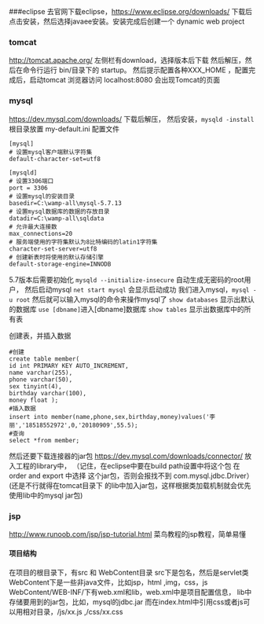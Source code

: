
###eclipse
 去官网下载eclipse，https://www.eclipse.org/downloads/
 下载后点击安装，然后选择javaee安装。安装完成后创建一个 dynamic web project
 
 
### tomcat
http://tomcat.apache.org/ 左侧栏有download，选择版本后下载
然后解压，然后在命令行运行 bin/目录下的 startup。
然后提示配置各种XXX_HOME ，配置完成后，启动tomcat
浏览器访问 localhost:8080 会出现Tomcat的页面

### mysql
https://dev.mysql.com/downloads/ 下载后解压，
然后安装，`mysqld -install`
根目录放置 my-default.ini 配置文件
```
[mysql]
# 设置mysql客户端默认字符集
default-character-set=utf8
 
[mysqld]
# 设置3306端口
port = 3306
# 设置mysql的安装目录
basedir=C:\wamp-all\mysql-5.7.13
# 设置mysql数据库的数据的存放目录
datadir=C:\wamp-all\sqldata
# 允许最大连接数
max_connections=20
# 服务端使用的字符集默认为8比特编码的latin1字符集
character-set-server=utf8
# 创建新表时将使用的默认存储引擎
default-storage-engine=INNODB
```
5.7版本后需要初始化
`mysqld --initialize-insecure` 自动生成无密码的root用户，
然后启动mysql
`net start mysql` 会显示启动成功
我们进入mysql，`mysql -u root`
然后就可以输入mysql的命令来操作mysql了
`show databases` 显示出默认的数据库
`use [dbname]`进入[dbname]数据库
`show tables` 显示出数据库中的所有表

创建表，并插入数据
```
#创建
create table member(
id int PRIMARY KEY AUTO_INCREMENT,
name varchar(255),
phone varchar(50),
sex tinyint(4),
birthday varchar(100),
money float );
#插入数据
insert into member(name,phone,sex,birthday,money)values('李丽','18518552972',0,'20180909',55.5);
#查询
select *from member;
```





然后还要下载连接器的jar包 https://dev.mysql.com/downloads/connector/
放入工程的library中，
（记住，在eclipse中要在build path设置中将这个包 在order and export 中选择
这个jar包，否则会报找不到 com.mysql.jdbc.Driver）(还是不行就得在tomcat目录下
的lib中加入jar包，这样根据类加载机制就会优先使用lib中的mysql jar包)


### jsp
http://www.runoob.com/jsp/jsp-tutorial.html 
菜鸟教程的jsp教程，简单易懂

#### 项目结构
在项目的根目录下，有src 和 WebContent目录
src下是包名，然后是servlet类
WebContent下是一些非java文件，比如jsp，html ,img，css，js
WebContent/WEB-INF/下有web.xml和lib，web.xml中是项目配置信息，
lib中存储要用到的jar包，比如，mysql的jdbc.jar
而在index.html中引用css或者js可以用相对目录，/js/xx.js  ,/css/xx.css



